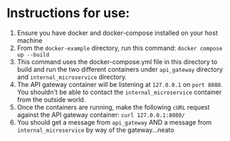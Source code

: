 # Instructions for use:

 1. Ensure you have docker and docker-compose installed on your host machine
 2. From the `docker-example` directory, run this command: `docker compose up --build`
 3. This command uses the docker-compose.yml file in this directory to build and run the two different containers under `api_gateway` directory and `internal_microservice` directory.
 4. The API gateway container will be listening at `127.0.0.1` on `port 8080`. You shouldn't be able to contact the `internal_microservice` container from the outside world.
 5. Once the containers are running, make the following `cURL` request against the API gateway container: `curl 127.0.0.1:8080/`
 6. You should get a message from `api_gateway` AND a message from `internal_microservice` by way of the gateway...neato
 